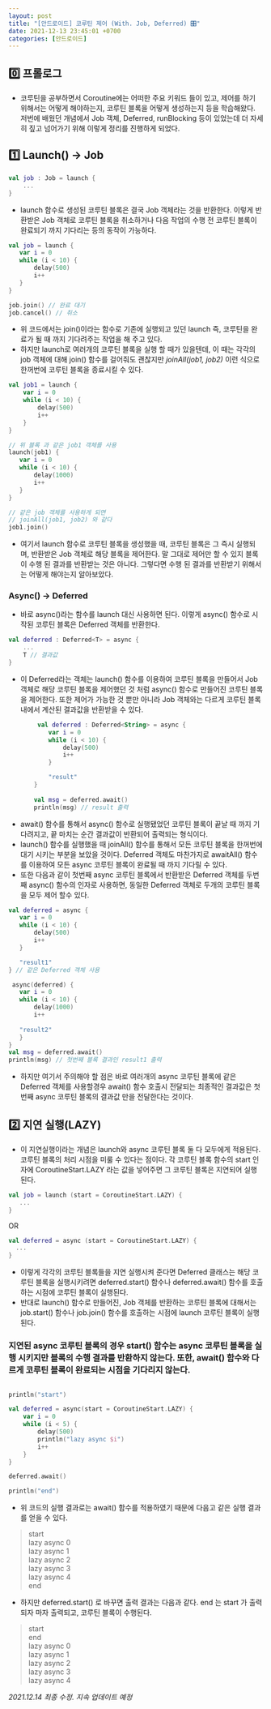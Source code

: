 ```yaml
---
layout: post
title: "[안드로이드] 코루틴 제어 (With. Job, Deferred) 🎛"
date: 2021-12-13 23:45:01 +0700
categories: [안드로이드]
---
```


## 0️⃣ 프롤로그

 * 코루틴을 공부하면서 Coroutine에는 어떠한 주요 키워드 들이 있고, 제어를 하기 위해서는 어떻게 해야하는지, 코루틴 블록을 어떻게 생성하는지 등을 학습해왔다. 저번에 배웠던 개념에서 Job 객체, Deferred, runBlocking 등이 있었는데 더 자세히 짚고 넘어가기 위해 이렇게 정리를 진행하게 되었다.

## 1️⃣ Launch() -> Job

 ```kotlin
 val job : Job = launch {
     ...
 }
 ```

 * launch 함수로 생성된 코루틴 블록은 결국 Job 객체라는 것을 반환한다. 이렇게 반환받은 Job 객체로 코루틴 블록을 취소하거나 다음 작업의 수행 전 코루틴 블록이 완료되기 까지 기다리는 등의 동작이 가능하다.

 ```kotlin
 val job = launch {
    var i = 0
    while (i < 10) {
        delay(500)
        i++
    }
 }

 job.join() // 완료 대기
 job.cancel() // 취소
 ```

 * 위 코드에서는 join()이라는 함수로 기존에 실행되고 있던 launch 즉, 코루틴을 완료가 될 때 까지 기다려주는 작업을 해 주고 있다.
 * 하지만 launch로 여러개의 코루틴 블록을 실행 할 때가 있을텐데, 이 때는 각각의 job 객체에 대해  join() 함수를 걸어줘도 괜찮지만 _joinAll(job1, job2)_ 이런 식으로 한꺼번에 코루틴 블록을 종료시킬 수 있다.
 
 ```kotlin
 val job1 = launch {
     var i = 0
     while (i < 10) {
         delay(500)
         i++
     }
 }
 
 // 위 블록 과 같은 job1 객체를 사용
 launch(job1) {
    var i = 0
    while (i < 10) {
        delay(1000)
        i++
    }
 }
 
 // 같은 job 객체를 사용하게 되면
 // joinAll(job1, job2) 와 같다
 job1.join()
 ```

 * 여기서 launch 함수로 코루틴 블록을 생성했을 때, 코루틴 블록은 그 즉시 실행되며, 반환받은 Job 객체로 해당 블록을 제어한다. 말 그대로 제어만 할 수 있지 블록이 수행 된 결과를 반환받는 것은 아니다. 그렇다면 수행 된 결과를 반환받기 위해서는 어떻게 해야는지 알아보았다.

### Async() -> Deferred
 * 바로 async()라는 함수를 launch 대신 사용하면 된다. 이렇게 async() 함수로 시작된 코루틴 블록은 Deferred 객체를 반환한다.
 ```kotlin
 val deferred : Deferred<T> = async {
     ...
     T // 결과값
 }
 ```
 * 이 Deferred라는 객체는 launch() 함수를 이용하여 코루틴 블록을 만들어서 Job객체로 해당 코루틴 블록을 제어했던 것 처럼 async() 함수로 만들어진 코루틴 블록을 제어한다. 또한 제어가 가능한 것 뿐만 아니라 Job 객체와는 다르게 코루틴 블록 내에서 계산된 결과값을 반환받을 수 있다.
 ```kotlin
         val deferred : Deferred<String> = async {
            var i = 0
            while (i < 10) {
                delay(500)
                i++
            }

            "result"
        }
        
        val msg = deferred.await()
        println(msg) // result 출력
 ```
 * await() 함수를 통해서 async() 함수로 실행됐었던 코루틴 블록이 끝날 때 까지 기다려지고, 끝 마치는 순간 결과값이 반환되어 출력되는 형식이다.
 * launch() 함수를 실행했을 때 joinAll() 함수를 통해서 모든 코루틴 블록을 한꺼번에 대기 시키는 부분을 보았을 것이다. Deferred 객체도 마찬가지로 awaitAll() 함수를 이용하여 모든 async 코루틴 블록이 완료될 때 까지 기다릴 수 있다.
 * 또한 다음과 같이 첫번째 async 코루틴 블록에서 반환받은 Deferred 객체를 두번째 async() 함수의 인자로 사용하면, 동일한 Deferred 객체로 두개의 코루틴 블록을 모두 제어 할수 있다.

 ```kotlin
val deferred = async {
    var i = 0
    while (i < 10) {
        delay(500)
        i++
    }

    "result1"
} // 같은 Deferred 객체 사용

  async(deferred) {
    var i = 0
    while (i < 10) {
        delay(1000)
        i++
      
    "result2"
    }
}
val msg = deferred.await()
println(msg) // 첫번째 블록 결과인 result1 출력
 ```

 * 하지만 여기서 주의해야 할 점은 바로 여러개의 async 코루틴 블록에 같은 Deferred 객체를 사용할경우 await() 함수 호출시 전달되는 최종적인 결과값은 첫번째 async 코루틴 블록의 결과값 만을 전달한다는 것이다.

## 2️⃣ 지연 실행(LAZY)
 * 이 지연실행이라는 개념은 launch와 async 코루틴 블록 둘 다 모두에게 적용된다. 코루틴 블록의 처리 시점을 미룰 수 있다는 점이다. 각 코루틴 블록 함수의 start 인자에 CoroutineStart.LAZY 라는 값을 넣어주면 그 코루틴 블록은 지연되어 실행된다.
 
 ```kotlin
val job = launch (start = CoroutineStart.LAZY) {
    ...
}
 ```

OR

  ```kotlin
val deferred = async (start = CoroutineStart.LAZY) {
    ...
}
 ```
 
 * 이렇게 각각의 코루틴 블록들을 지연 실행시켜 준다면 Deferred 클래스는 해당 코루틴 블록을 실행시키려면 deferred.start() 함수나 deferred.await() 함수를 호출하는 시점에 코루틴 블록이 실행된다.
 * 반대로 launch() 함수로 만들어진, Job 객체를 반환하는 코루틴 블록에 대해서는 job.start() 함수나 job.join() 함수를 호출하는 시점에 launch 코루틴 블록이 실행된다.

### 지연된 async 코루틴 블록의 경우 start() 함수는 async 코루틴 블록을 실행 시키지만 블록의 수행 결과를 반환하지 않는다. 또한, await() 함수와 다르게 코루틴 블록이 완료되는 시점을 기다리지 않는다.

 ```kotlin
 
println("start")

 val deferred = async(start = CoroutineStart.LAZY) {
     var i = 0
     while (i < 5) {
         delay(500)
         println("lazy async $i")
         i++
     }
 }

 deferred.await()

 println("end")
 ```
 * 위 코드의 실행 결과로는 await() 함수를 적용하였기 때문에 다음고 같은 실행 결과를 얻을 수 있다.
 >start   
lazy async 0   
lazy async 1   
lazy async 2   
lazy async 3   
lazy async 4   
end

* 하지만 deferred.start() 로 바꾸면 출력 결과는 다음과 같다. end 는 start 가 출력 되자 마자 출력되고, 코루틴 블록이 수행된다.
>start   
end   
lazy async 0   
lazy async 1   
lazy async 2   
lazy async 3   
lazy async 4   

_2021.12.14 최종 수정. 지속 업데이트 예정_
